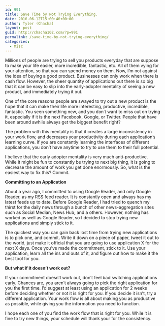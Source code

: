 ```yaml
---
id: 991
title: Save Time by Not Trying Everything.
date: 2010-06-12T15:00:40+00:00
author: Tyler (Chacha)
layout: post
guid: http://chacha102.com/?p=991
permalink: /save-time-by-not-trying-everything/
categories:
  - Misc
---
```

Millions of people are trying to sell you products everyday that are suppose to make your life easier, more incredible, fantastic, etc. All of them vying for your attention, so that you can spend money on them. Now, I&#8217;m not against the idea of buying a good product. Businesses can only work when there is cash flow. However, the sheer quantity of applications out there is so big that it can be easy to slip into the early-adopter mentality of seeing a new product, and immediately trying it out.

One of the core reasons people are swayed to try out a new product is the hope that it can make their life more interesting, productive, incredible, fantastic. You seen something new, and you don&#8217;t want to miss out on trying it, especially if it is the next Facebook, Google, or Twitter. People that have been around awhile always get the biggest benefit right?

The problem with this mentality is that it creates a large inconsistency in your work flow, and decreases your productivity during each application&#8217;s learning curve. If you are constantly learning the interfaces of different applications, you don&#8217;t have anytime to try to use them to their full potential.

I believe that the early adopter mentality is very much anti-productive. While it might be fun to constantly be trying to next big thing, it is going to decrease the amount of work you get done enormously. So, what is the easiest way to fix this? Commit.

**Committing to an Application**

About a year ago, I committed to using Google Reader, and only Google Reader, as my RSS feed reader. It is constantly open and always has my latest feeds up to date. Before Google Reader, I had tried to quench my thirst for the daily news through a bunch of other news-aggregation sites such as Social Median, News Hub, and a others. However, nothing has worked as well as Google Reader, so I decided to stop trying new applications and simply stick to it.

The quickest way you can gain back lost time from trying new applications is to pick one, and commit. Write it down on a piece of paper, tweet it out to the world, just make it official that you are going to use application X for the next X days. Once you&#8217;ve made the commitment, stick to it. Use your application, learn all the ins and outs of it, and figure out how to make it the best tool for you.

**But what if it doesn&#8217;t work out?**

If your commitment doesn&#8217;t work out, don&#8217;t feel bad switching applications early. Chances are, you aren&#8217;t always going to pick the right application for you the first time. I&#8217;d suggest at least using an application for 2 weeks before deciding whether or not it is right for you. If you decide it isn&#8217;t, try a different application. Your work flow is all about making you as productive as possible, while giving you the information you need to function.

I hope each one of you find the work flow that is right for you. While it is fine to try new things, your schedule will thank your for the consistency.